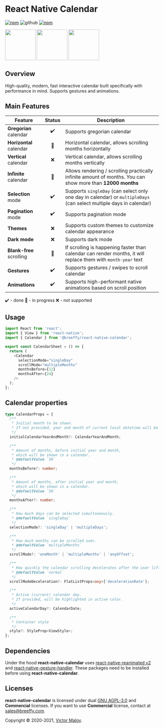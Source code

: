 # React Native Calendar

[![npm](https://img.shields.io/github/license/breeffy/react-native-calendar)](https://github.com/breeffy/react-native-calendar/blob/main/LICENSE) ![github](https://img.shields.io/badge/license-Commercial-orange) [![npm](https://img.shields.io/badge/types-included-blue)](https://www.npmjs.com/package/@gorhom/bottom-sheet)

<p float="left">
  <img src="./assets/singleDay.mp4" width="100" />
  <img src="./assets/singleDay.mp4" width="100" />
  <img src="./assets/singleDay.mp4" width="100" />
</p>

## Overview

High-quality, modern, fast interactive calendar built specifically with performance in mind. Supports gestures and animations.

## Main Features

| Feature                  |       Status       | Description                                                                                                         |
| ------------------------ | :----------------: | ------------------------------------------------------------------------------------------------------------------- |
| **Gregorian** calendar   | :heavy_check_mark: | Supports gregorian calendar                                                                                         |
| **Horizontal** calendar  |   :construction:   | Horizontal calendar, allows scrolling months horizontally                                                           |
| **Vertical** calendar    |        :x:         | Vertical calendar, allows scrolling months vertically                                                               |
| **Infinite** calendar    |   :construction:   | Allows rendering / scrolling practically infinite amount of months. You can show more than **12000 months**         |
| **Selection** mode       | :heavy_check_mark: | Supports `singleDay` (can select only one day in calendar) or `multipleDays` (can select multiple days in calendar) |
| **Pagination** mode      | :heavy_check_mark: | Supports pagination mode                                                                                            |
| **Themes**               |        :x:         | Supports custom themes to customize calendar appearance                                                             |
| **Dark mode**            |        :x:         | Supports dark mode                                                                                                  |
| **Blank-free** scrolling |   :construction:   | If scrolling is happening faster than calendar can render months, it will replace them with `month-year` text       |
| **Gestures**             | :heavy_check_mark: | Supports gestures / swipes to scroll calendar                                                                       |
| **Animations**           | :heavy_check_mark: | Supports high-performant native animations based on scroll position                                                 |

:heavy_check_mark: - done
:construction: - in progress
:x: - not supported

## Usage

```ts
import React from 'react';
import { View } from 'react-native';
import { Calendar } from '@breeffy/react-native-calendar';

export const CalendarSheet = () => {
  return (
    <Calendar
      selectionMode="singleDay"
      scrollMode="multipleMonths"
      monthsBefore={12}
      monthsAfter={24}
    />
  );
};
```

## Calendar properties

```ts
type CalendarProps = {
  /**
   * Initial month to be shown.
   * If not provided, year and month of current local datetime will be selected.
   */
  initialCalendarYearAndMonth?: CalendarYearAndMonth;

  /**
   * Amount of months, before initial year and month,
   * which will be shown in a calendar.
   * @defaultValue `50`
   */
  monthsBefore?: number;

  /**
   * Amount of months, after initial year and month,
   * which will be shown in a calendar.
   * @defaultValue `50`
   */
  monthsAfter?: number;

  /**
   * How much days can be selected simultaneously.
   * @defaultValue `singleDay`
   */
  selectionMode?: 'singleDay' | 'multipleDays';

  /**
   * How much months can be scrolled over.
   * @defaultValue `multipleMonths`
   */
  scrollMode?: 'oneMonth' | 'multipleMonths' | 'anyOffset';

  /**
   * How quickly the calendar scrolling decelerates after the user lifts their finger.
   * @defaultValue `normal`
   */
  scrollModeDeceleration?: FlatListProps<any>['decelerationRate'];

  /**
   * Active (current) calendar day.
   * If provided, will be highlighted in active color.
   */
  activeCalendarDay?: CalendarDate;

  /**
   * Container style
   */
  style?: StyleProp<ViewStyle>;
};
```

## Dependencies

Under the hood **react-native-calendar** uses [react-native-reanimated v2](https://github.com/software-mansion/react-native-reanimated) and [react-native-gesture-handler](https://github.com/software-mansion/react-native-gesture-handler). These packages need to be installed before using **react-native-calendar**.

## Licenses

**react-native-calendar** is licensed under dual [GNU AGPL-3.0](LICENSE) and **Commercial** licenses.
If you want to use **Commercial** license, contact at sales@breeffy.com.

Copyright © 2020-2021, [Victor Malov](https://github.com/likern).
